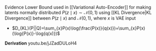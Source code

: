 Evidence Lower Bound
used in [[Variational Auto-Encoder]] for making latents normally distributed 
$P(z\mid x)\sim\mathcal{N}(0,1)$ using [[KL Divergence|KL Divergence]] between $P(z\mid x)$ and $\mathcal{N}(0,1)$, where $x$ is VAE input
- $D_{KL}(P||Q)=\sum_{x}P(x)\log(\frac{P(x)}{q(x)})=\sum_{x}P(x)(\log{P(x)}-\log{q(x)})$

**Derivation** youtu.be/jJZadDULoH4